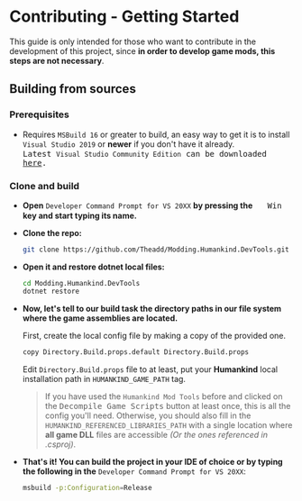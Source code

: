 # Contributing - Getting Started

This guide is only intended for those who want to contribute in the development of this project, since **in order to develop game mods, this steps are not necessary**.

## Building from sources

### Prerequisites

<sub></sub>
* Requires `MSBuild 16` or greater to build, an easy way to get it is to install `Visual Studio 2019` or **newer** if you don't have it already. 
<br/><kbd>Latest `Visual Studio Community Edition` can be downloaded [here](https://visualstudio.microsoft.com/vs/community/).</kbd>

### Clone and build

<sub></sub>
* __Open__ `Developer Command Prompt for VS 20XX` __by pressing the__ <kbd><sub><img src="https://img.icons8.com/ultraviolet/50/000000/windows-10.png" height="14px"/></sub> Win</kbd> __key and start typing its name.__

* __Clone the repo:__

    ```bash
    git clone https://github.com/Theadd/Modding.Humankind.DevTools.git
    ```

* __Open it and restore dotnet local files:__ 

    ```bash
    cd Modding.Humankind.DevTools
    dotnet restore
    ```

* __Now, let's tell to our build task the directory paths in our file system where the game assemblies are located.__

    First, create the local config file by making a copy of the provided one.

    ```bash
    copy Directory.Build.props.default Directory.Build.props
    ```

    Edit `Directory.Build.props` file to at least, put your **Humankind** local installation path in `HUMANKIND_GAME_PATH` tag.
    > If you have used the `Humankind Mod Tools` before and clicked on the <kbd>Decompile Game Scripts</kbd> button at least once, this is all the config you'll need. Otherwise, you should also fill in the `HUMANKIND_REFERENCED_LIBRARIES_PATH` with a single location where **all game DLL** files are accessible *(Or the ones referenced in .csproj)*.

* __That's it! You can build the project in your IDE of choice or by typing the following in the__ `Developer Command Prompt for VS 20XX`:

    ```bash
    msbuild -p:Configuration=Release 
    ```
